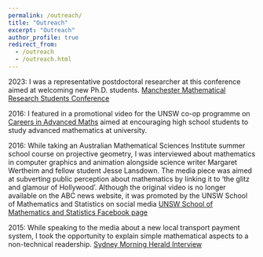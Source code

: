 ```yaml
---
permalink: /outreach/
title: "Outreach"
excerpt: "Outreach"
author_profile: true
redirect_from: 
  - /outreach
  - /outreach.html
---
```

2023:
I was a representative postdoctoral researcher at this conference aimed at welcoming new Ph.D. students. [Manchester Mathematical Research Students Conference](https://heilbronn.ac.uk/2023/09/26/the-manchester-research-students-conference/)

2016:
I featured in a promotional video for the UNSW co-op programme on [Careers in Advanced Maths](https://www.youtube.com/watch?v=8ogIpgvZa8Q) aimed at encouraging high school students to study advanced mathematics at university.

2016:
While taking an Australian Mathematical Sciences Institute summer school course on projective geometry, I was interviewed about mathematics in computer graphics and animation alongside science writer Margaret Wertheim and fellow student Jesse Lansdown. The media piece was aimed at subverting public perception about mathematics by linking it to ‘the glitz and glamour of Hollywood’. Although the original video is no longer available on the ABC news website, it was promoted by the UNSW School of Mathematics and Statistics on social media [UNSW School of Mathematics and Statistics Facebook page](https://www.facebook.com/Mathematics.Statistics.UNSW/photos/a.317163205008625/1002230509835221/?type=3)

2015:
While speaking to the media about a new local transport payment system, I took the opportunity to explain simple mathematical aspects to a non-technical readership. [Sydney Morning Herald Interview](https://www.smh.com.au/national/nsw/opal-card-shuttle-sydney-light-rail-stops-in-pyrmont-help-commuters-beat-the-system-20150413-1mk2r1.html)
